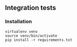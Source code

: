 ## Integration tests

### Installation

    virtualenv venv
    source venv/bin/activate
    pip install -r requirements.txt
    